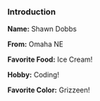 ### Introduction

**Name:** Shawn Dobbs

**From:** Omaha NE

**Favorite Food:** Ice Cream!

**Hobby:** Coding!

**Favorite Color:** Grizzeen!
